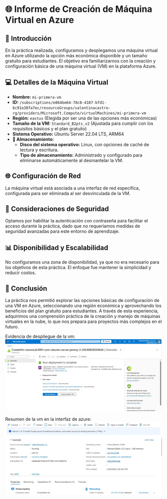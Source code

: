 # 🌐 Informe de Creación de Máquina Virtual en Azure

## 📝 Introducción

En la práctica realizada, configuramos y desplegamos una máquina virtual en Azure utilizando la opción más económica disponible y un tamaño gratuito para estudiantes. El objetivo era familiarizarnos con la creación y configuración básica de una máquina virtual (VM) en la plataforma Azure.

## 💻 Detalles de la Máquina Virtual

- **Nombre:** `mi-primera-vm`
- **ID:** `/subscriptions/e864be64-78c8-4107-bfd1-6c91e38fa7ec/resourceGroups/valentinacastro-rg/providers/Microsoft.Compute/virtualMachines/mi-primera-vm`
- **Región:** `eastus` (Elegida por ser una de las opciones más económicas)
- **Tamaño de la VM:** `Standard_B2pts_v2` (Ajustada para cumplir con los requisitos básicos y el plan gratuito)
- **Sistema Operativo:** Ubuntu Server 22.04 LTS, ARM64
- **💾 Almacenamiento:**
  - **Disco del sistema operativo:** Linux, con opciones de caché de lectura y escritura.
  - **Tipo de almacenamiento:** Administrado y configurado para eliminarse automáticamente al desmantelar la VM.



  

  
## 🌐 Configuración de Red

La máquina virtual está asociada a una interfaz de red específica, configurada para ser eliminada al ser desvinculada de la VM.

## 🔐 Consideraciones de Seguridad

Optamos por habilitar la autenticación con contraseña para facilitar el acceso durante la práctica, dado que no requeríamos medidas de seguridad avanzadas para este entorno de aprendizaje.

## 📊 Disponibilidad y Escalabilidad

No configuramos una zona de disponibilidad, ya que no era necesario para los objetivos de esta práctica. El enfoque fue mantener la simplicidad y reducir costos.

## 🎯 Conclusión

La práctica nos permitió explorar las opciones básicas de configuración de una VM en Azure, seleccionando una región económica y aprovechando los beneficios del plan gratuito para estudiantes. A través de esta experiencia, adquirimos una comprensión práctica de la creación y manejo de máquinas virtuales en la nube, lo que nos prepara para proyectos más complejos en el futuro.

Evidencia de despliegue de la vm:
  ![Evidencia de la creación de la vm](/arch-img/vmResume2.jpeg)
  

Resumen de la vm en la interfaz de azure:
 ![Resumen de la vm](/arch-img/vmResume.jpeg)

  



